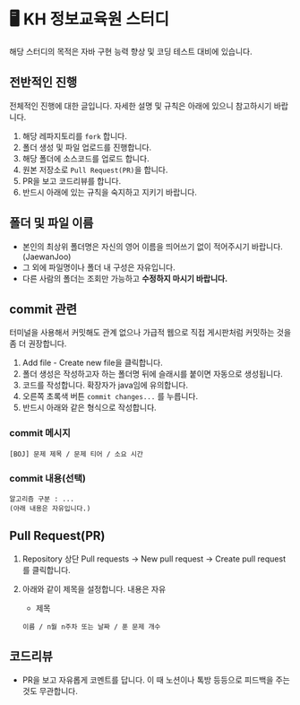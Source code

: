 # 🖥️ KH 정보교육원 스터디
해당 스터디의 목적은 자바 구현 능력 향상 및 코딩 테스트 대비에 있습니다.

## 전반적인 진행

전체적인 진행에 대한 글입니다. 자세한 설명 및 규칙은 아래에 있으니 참고하시기 바랍니다.

1. 해당 레파지토리를 `fork` 합니다.
2. 폴더 생성 및 파일 업로드를 진행합니다.
3. 해당 폴더에 소스코드를 업로드 합니다.
4. 원본 저장소로 `Pull Request(PR)`을 합니다.
5. PR을 보고 코드리뷰를 합니다.
6. 반드시 아래에 있는 규칙을 숙지하고 지키기 바랍니다.

## 폴더 및 파일 이름

- 본인의 최상위 폴더명은 자신의 영어 이름을 띄어쓰기 없이 적어주시기 바랍니다. (JaewanJoo)
- 그 외에 파일명이나 폴더 내 구성은 자유입니다.
- 다른 사람의 폴더는 조회만 가능하고 **수정하지 마시기 바랍니다.**

## commit 관련

터미널을 사용해서 커밋해도 관계 없으나 가급적 웹으로 직접 게시판처럼 커밋하는 것을 좀 더 권장합니다.

1. Add file - Create new file을 클릭합니다.
2. 폴더 생성은 작성하고자 하는 폴더명 뒤에 슬래시를 붙이면 자동으로 생성됩니다.
3. 코드를 작성합니다. 확장자가 java임에 유의합니다.
4. 오른쪽 초록색 버튼 `commit changes...` 를 누릅니다. 
5. 반드시 아래와 같은 형식으로 작성합니다.

### commit 메시지

```
[BOJ] 문제 제목 / 문제 티어 / 소요 시간
```

### commit 내용(선택)

```
알고리즘 구분 : ...
(아래 내용은 자유입니다.)
```

## Pull Request(PR)

1. Repository 상단 Pull requests → New pull request → Create pull request 를 클릭합니다.
2. 아래와 같이 제목을 설정합니다. 내용은 자유
    - 제목
    
    ```
    이름 / n월 n주차 또는 날짜 / 푼 문제 개수
    ```
    

## 코드리뷰

- PR을 보고 자유롭게 코멘트를 답니다. 이 때 노션이나 톡방 등등으로 피드백을 주는 것도 무관합니다.

